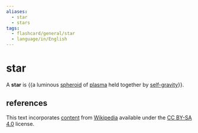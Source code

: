 ```yaml
---
aliases:
  - star
  - stars
tags:
  - flashcard/general/star
  - language/in/English
---
```


# star

A __star__ is {{a luminous [spheroid](spheroid.md) of [plasma](plasma%20(physics).md) held together by [self-gravity](self-gravitation.md)}}. <!--SR:!2024-08-09,29,270-->

## references

This text incorporates [content](https://en.wikipedia.org/wiki/star) from [Wikipedia](Wikipedia.md) available under the [CC BY-SA 4.0](https://creativecommons.org/licenses/by-sa/4.0/) license.
